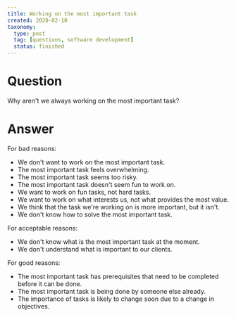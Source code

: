 ```yaml
---
title: Working on the most important task
created: 2020-02-10
taxonomy:
  type: post
  tag: [questions, software development]
  status: finished
---
```


# Question
Why aren't we always working on the most important task?

# Answer
For bad reasons:
* We don't want to work on the most important task.
* The most important task feels overwhelming.
* The most important task seems too risky.
* The most important task doesn't seem fun to work on.
* We want to work on fun tasks, not hard tasks.
* We want to work on what interests us, not what provides the most value.
* We think that the task we're working on is more important, but it isn't.
* We don't know how to solve the most important task.

For acceptable reasons:
* We don't know what is the most important task at the moment.
* We don't understand what is important to our clients.

For good reasons:
* The most important task has prerequisites that need to be completed before it can be done.
* The most important task is being done by someone else already.
* The importance of tasks is likely to change soon due to a change in objectives.
